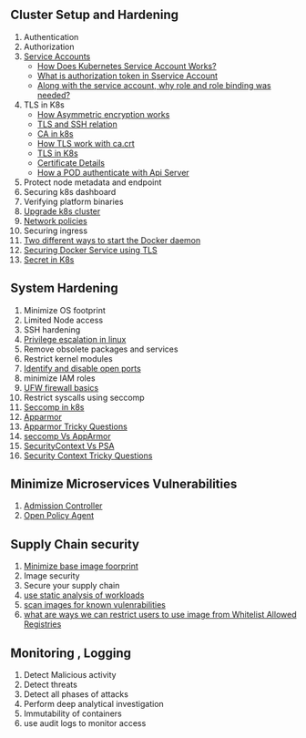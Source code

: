 ## Cluster Setup and Hardening
   1. Authentication
   2. Authorization
   3. [Service Accounts](https://github.com/MeSabya/Kubernetes/blob/main/SecurityInK8s/ServiceAccount.md)
      - [How Does Kubernetes Service Account Works?]()
      - [What is authorization token in Sservice Account]()
      - [Along with the service account, why role and role binding was needed?]()
   4. TLS in K8s
       - [How Asymmetric encryption works](https://github.com/MeSabya/Kubernetes/blob/main/01.%20CKS/000.%20Cluster%20Setup%20And%20Hardening/01.%20TLS/00.%20TLS%20Basics.md#how-asymmetric-encryption-works)
       - [TLS and SSH relation](https://github.com/MeSabya/Kubernetes/blob/main/01.%20CKS/000.%20Cluster%20Setup%20And%20Hardening/01.%20TLS/00.%20TLS%20Basics.md#tls-and-ssh-asymmetric-encryption-both-are-related)
       - [CA in k8s](https://github.com/MeSabya/Kubernetes/blob/main/01.%20CKS/000.%20Cluster%20Setup%20And%20Hardening/01.%20TLS/01.%20Certificate%20Authority.md#certificate-authority-in-k8-cluster)
       - [How TLS work with ca.crt](https://github.com/MeSabya/Kubernetes/blob/main/01.%20CKS/000.%20Cluster%20Setup%20And%20Hardening/01.%20TLS/01.%20Certificate%20Authority.md#how-tls-work-with-these-cakey--cacrt)
       - [TLS in K8s](https://github.com/MeSabya/Kubernetes/blob/main/01.%20CKS/000.%20Cluster%20Setup%20And%20Hardening/01.%20TLS/01.%20Certificate%20Authority.md#tls-in-kubernetes)
       - [Certificate Details](https://github.com/MeSabya/Kubernetes/blob/main/01.%20CKS/000.%20Cluster%20Setup%20And%20Hardening/01.%20TLS/02.%20Certificate%20Generation%20and%20View.md)
       - [How a POD authenticate with Api Server](https://github.com/MeSabya/Kubernetes/blob/main/01.%20CKS/000.%20Cluster%20Setup%20And%20Hardening/01.%20TLS/03.%20How%20Pod%20authenticates%20with%20Api%20server.md)
   5. Protect node metadata and endpoint
   6. Securing k8s dashboard
   7. Verifying platform binaries
   8. [Upgrade k8s cluster](https://github.com/MeSabya/Kubernetes/blob/main/01.%20CKS/000.%20Cluster%20Setup%20And%20Hardening/03.%20Cluster%20upgrade%20Process/00.Basics.md)
   9. [Network policies](https://github.com/MeSabya/Kubernetes/blob/main/01.%20CKS/000.%20Cluster%20Setup%20And%20Hardening/02.%20Network%20Policy/00.Basics%20Of%20Network%20Policy.md)
   10. Securing ingress
   11. [Two different ways to start the Docker daemon](https://github.com/MeSabya/Kubernetes/blob/main/01.%20CKS/000.%20Cluster%20Setup%20And%20Hardening/04.%20Docker%20in%20foreground%20and%20background.md)
   12. [Securing Docker Service using TLS](https://github.com/MeSabya/Kubernetes/blob/main/01.%20CKS/000.%20Cluster%20Setup%20And%20Hardening/05.%20Securing%20Docker%20Service%20using%20TLS.md)
   13. [Secret in K8s](https://github.com/MeSabya/Kubernetes/blob/main/01.%20CKS/000.%20Cluster%20Setup%20And%20Hardening/06.Secrets.md)

## System Hardening
   1. Minimize OS footprint
   2. Limited Node access
   3. SSH hardening
   4. [Privilege escalation in linux](https://github.com/MeSabya/Kubernetes/blob/main/01.%20CKS/001.%20System%20Hardening/00.%20Privilege%20Escalation%20in%20Linux.md)
   5. Remove obsolete packages and services
   6. Restrict kernel modules
   7. [Identify and disable open ports](https://github.com/MeSabya/Kubernetes/blob/main/01.%20CKS/001.%20System%20Hardening/03.%20Disable%20Open%20Ports.md)
   8.  minimize IAM roles
   9.  [UFW firewall basics](https://github.com/MeSabya/Kubernetes/blob/main/01.%20CKS/001.%20System%20Hardening/05.%20UFW.md)
   10. Restrict syscalls using seccomp
   11. [Seccomp in k8s](https://github.com/MeSabya/Kubernetes/blob/main/01.%20CKS/001.%20System%20Hardening/01.%20Tracing%20and%20Restricting%20Syscalls.md)
   12. [Apparmor](https://github.com/MeSabya/Kubernetes/blob/main/01.%20CKS/001.%20System%20Hardening/02.%20AppArmor.md)
   13. [Apparmor Tricky Questions](https://github.com/MeSabya/Kubernetes/blob/main/01.%20CKS/001.%20System%20Hardening/02.%20AppArmor.md#some-tricky-questions-to-revise)
   14. [seccomp Vs AppArmor](https://github.com/MeSabya/Kubernetes/blob/main/01.%20CKS/001.%20System%20Hardening/04.%20Seccomp%20Vs%20Apparmor.md)
   15. [SecurityContext Vs PSA](https://github.com/MeSabya/Kubernetes/blob/main/01.%20CKS/001.%20System%20Hardening/06.%20SecurityContext%20Vs%20PSA.md)
   16. [Security Context Tricky Questions](https://github.com/MeSabya/Kubernetes/blob/main/01.%20CKS/001.%20System%20Hardening/06.%20SecurityContext%20Vs%20PSA.md#some-tricky-questions)

## Minimize Microservices Vulnerabilities
   1. [Admission Controller](https://github.com/MeSabya/Kubernetes/blob/main/01.%20CKS/002.%20MINIMIZE%20MICROSERVICE%20VULNERABILITIES/001.Admission%20Controllers.md)
   2. [Open Policy Agent](https://github.com/MeSabya/Kubernetes/blob/main/01.%20CKS/002.%20MINIMIZE%20MICROSERVICE%20VULNERABILITIES/002.%20Open%20Policy%20Agent/00.%20Basics%20of%20OPA.md)

## Supply Chain security 
   1. [Minimize base image foorprint](https://github.com/MeSabya/Kubernetes/blob/main/01.%20CKS/003.%20Supply%20Chain%20Security/000.%20Minimize%20Base%20Image%20Footprint.md)
   2. Image security
   3. Secure your supply chain
   4. [use static analysis of workloads](https://github.com/MeSabya/Kubernetes/blob/main/01.%20CKS/003.%20Supply%20Chain%20Security/002.%20Static%20Analysis%20of%20k8s%20manifests.md)
   5. [scan images for known vulenrabilities](https://github.com/MeSabya/Kubernetes/blob/main/01.%20CKS/003.%20Supply%20Chain%20Security/003.%20Scan%20Images%20for%20Vulnerabilities.md)
   6. [what are ways we can restrict users to use image from Whitelist Allowed Registries](https://github.com/MeSabya/Kubernetes/blob/main/01.%20CKS/003.%20Supply%20Chain%20Security/001.%20Whitelist%20allowed%20registries.md)

## Monitoring , Logging
  1. Detect Malicious activity
  2. Detect threats
  3. Detect all phases of attacks
  4. Perform deep analytical investigation
  5. Immutability of containers
  6. use audit logs to monitor access
